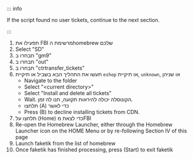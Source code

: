 ::: info

If the script found no user tickets, continue to the next section.

:::

1. תפעילו את FBI מרשימת הhomebrew שלכם
2. Select "SD"
3. תבחרו ב "gm9"
4. תבחרו ב "out"
5. תבחרו ב "ctrtransfer_tickets"
6. תעשו את התהליך הבא בשביל או תיקיית `eshop` או תיקיית, `unknown`, או שניהן
    - Navigate to the folder
    - Select "\<current directory>"
    - Select "Install and delete all tickets"
    - Wait. הקונוסלה יכולה להיראות תקועה, תנו לה זמן.
    - תלחצו (A) כדי לאשר
    - Press (B) to decline installing tickets from CDN.
7. תלחצו על (Home) כדי לצאת מFBI
8. Re-open the Homebrew Launcher, either through the Homebrew Launcher icon on the HOME Menu or by re-following Section IV of this page
9. Launch faketik from the list of homebrew
10. Once faketik has finished processing, press (Start) to exit faketik
